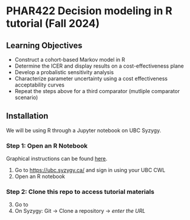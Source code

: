 # PHAR422 Decision modeling in R tutorial (Fall 2024)

## Learning Objectives
- Construct a cohort-based Markov model in R
- Determine the ICER and display results on a cost-effectiveness plane
- Develop a probalistic sensitivity analysis
- Characterize parameter uncertainty using a cost effectiveness acceptability curves
- Repeat the steps above for a third comparator (mutliple comparator scenario)

## Installation
We will be using R through a Jupyter notebook on UBC Syzygy.

### Step 1: Open an R Notebook
Graphical instructions can be found [here](https://scidesign.github.io/jupyterstarter.html).
1. Go to https://ubc.syzygy.ca/ and sign in using your UBC CWL
2. Open an R notebook

### Step 2: Clone this repo to access tutorial materials
3. Go to
4. On Syzygy: Git -> Clone a repository -> _enter the URL_
   

